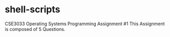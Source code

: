 # shell-scripts
CSE3033 Operating Systems 
Programming Assignment #1
This Assignment is composed of 5 Questions.
